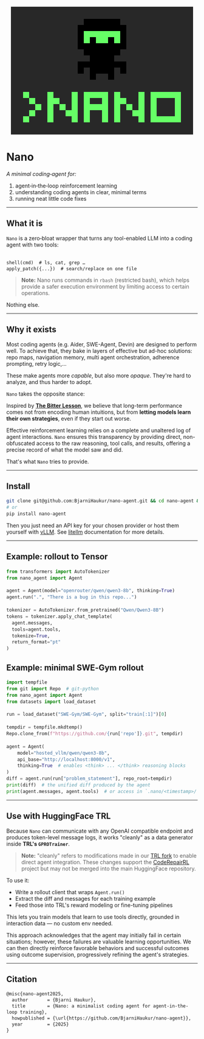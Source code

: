 <p align="center">
  <img src="nano.svg"/>
</p>

# Nano

*A minimal coding‑agent for:*

1. agent‑in‑the‑loop reinforcement learning  
2. understanding coding agents in clear, minimal terms  
3. running neat little code fixes

---

## What it is

`Nano` is a zero‑bloat wrapper that turns any tool-enabled LLM into a coding agent with two tools:

```

shell(cmd)  # ls, cat, grep …
apply_patch({...})  # search/replace on one file

```

> **Note:** Nano runs commands in `rbash` (restricted bash), which helps provide a safer execution environment by limiting access to certain operations.

Nothing else.

---

## Why it exists

Most coding agents (e.g. Aider, SWE-Agent, Devin) are designed to perform well. To achieve that, they bake in layers of effective but ad-hoc solutions:  
repo maps, navigation memory, multi agent orchestration, adherence prompting, retry logic,...

These make agents more *capable*, but also more *opaque*. They're hard to analyze, and thus harder to adopt.

`Nano` takes the opposite stance: 
 
Inspired by [**The Bitter Lesson**](http://www.incompleteideas.net/IncIdeas/BitterLesson.html), we believe that long-term performance comes not from encoding human intuitions, but from **letting models learn their own strategies**, even if they start out worse.  

Effective reinforcement learning relies on a complete and unaltered log of agent interactions. `Nano` ensures this transparency by providing direct, non-obfuscated access to the raw reasoning, tool calls, and results, offering a precise record of what the model saw and did.

That's what `Nano` tries to provide.

---

## Install

```bash
git clone git@github.com:BjarniHaukur/nano-agent.git && cd nano-agent && pip install -e .
# or
pip install nano-agent
```

Then you just need an API key for your chosen provider or host them yourself with [vLLM](https://docs.vllm.ai/en/latest/). See [litellm](https://docs.litellm.ai/docs/) documentation for more details.

---

## Example: rollout to Tensor

```python
from transformers import AutoTokenizer
from nano_agent import Agent

agent = Agent(model="openrouter/qwen/qwen3-8b", thinking=True)
agent.run(".", "There is a bug in this repo...")

tokenizer = AutoTokenizer.from_pretrained("Qwen/Qwen3-8B")
tokens = tokenizer.apply_chat_template(
  agent.messages,
  tools=agent.tools,
  tokenize=True,
  return_format="pt"
)
```

## Example: minimal SWE‑Gym rollout

```python
import tempfile
from git import Repo  # git-python
from nano_agent import Agent
from datasets import load_dataset

run = load_dataset("SWE-Gym/SWE-Gym", split="train[:1]")[0]

tempdir = tempfile.mkdtemp()
Repo.clone_from(f"https://github.com/{run['repo']}.git", tempdir)

agent = Agent(
    model="hosted_vllm/qwen/qwen3-8b",
    api_base="http://localhost:8000/v1",
    thinking=True  # enables <think> ... </think> reasoning blocks
)
diff = agent.run(run["problem_statement"], repo_root=tempdir)
print(diff)  # the unified diff produced by the agent
print(agent.messages, agent.tools)  # or access in `.nano/<timestamp>/
```

---

## Use with HuggingFace TRL

Because `Nano` can communicate with any OpenAI compatible endpoint and produces token-level message logs, it works "cleanly" as a data generator inside **TRL's `GPROTrainer`**.

> **Note:** "cleanly" refers to modifications made in our [TRL fork](https://github.com/ASSERT-KTH/trl) to enable direct agent integration. These changes support the [CodeRepairRL](https://github.com/ASSERT-KTH/CodeRepairRL) project but may not be merged into the main HuggingFace repository.

To use it:

* Write a rollout client that wraps `Agent.run()`
* Extract the diff and messages for each training example
* Feed those into TRL's reward modeling or fine-tuning pipelines

This lets you train models that learn to use tools directly, grounded in interaction data — no custom env needed.

This approach acknowledges that the agent may initially fail in certain situations; however, these failures are valuable learning opportunities. We can then directly reinforce favorable behaviors and successful outcomes using outcome supervision, progressively refining the agent's strategies.

---

## Citation

```
@misc{nano-agent2025,
  author       = {Bjarni Haukur},
  title        = {Nano: a minimalist coding agent for agent-in-the-loop training},
  howpublished = {\url{https://github.com/BjarniHaukur/nano-agent}},
  year         = {2025}
}
```
